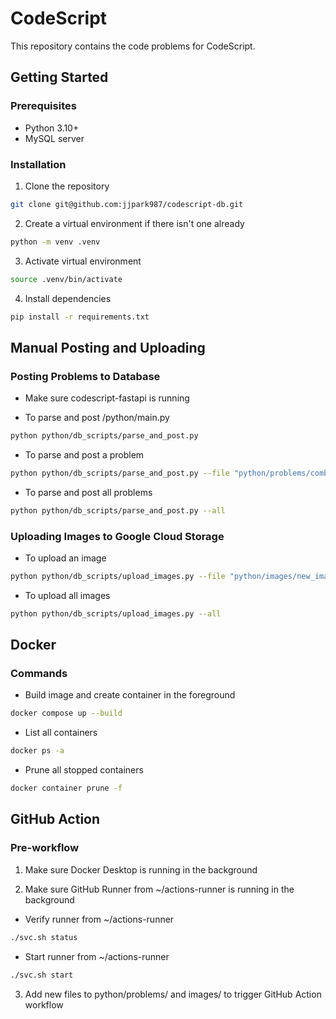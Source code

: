 # CodeScript

This repository contains the code problems for CodeScript.

## Getting Started

### Prerequisites

- Python 3.10+
- MySQL server

### Installation

1. Clone the repository

```zsh
git clone git@github.com:jjpark987/codescript-db.git
```

2. Create a virtual environment if there isn't one already

```zsh
python -m venv .venv
```

3. Activate virtual environment

```zsh
source .venv/bin/activate
```

4. Install dependencies

```zsh
pip install -r requirements.txt
```

## Manual Posting and Uploading

### Posting Problems to Database

- Make sure codescript-fastapi is running

- To parse and post /python/main.py

```zsh
python python/db_scripts/parse_and_post.py
```

- To parse and post a problem

```zsh
python python/db_scripts/parse_and_post.py --file "python/problems/combinatorics/counting/new_problem.py"
```

- To parse and post all problems

```zsh
python python/db_scripts/parse_and_post.py --all
```

### Uploading Images to Google Cloud Storage

- To upload an image

```zsh
python python/db_scripts/upload_images.py --file "python/images/new_image.png"
```

- To upload all images

```zsh
python python/db_scripts/upload_images.py --all
```

## Docker

### Commands

- Build image and create container in the foreground

```zsh
docker compose up --build
```

- List all containers

```zsh
docker ps -a
```

- Prune all stopped containers

```zsh
docker container prune -f
```

## GitHub Action

### Pre-workflow

1. Make sure Docker Desktop is running in the background

2. Make sure GitHub Runner from ~/actions-runner is running in the background

- Verify runner from ~/actions-runner

```zsh
./svc.sh status
```

- Start runner from ~/actions-runner

```zsh
./svc.sh start
```

3. Add new files to python/problems/ and images/ to trigger GitHub Action workflow
